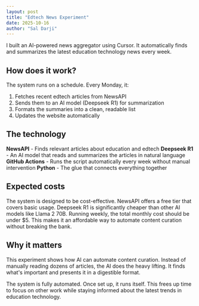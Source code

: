```yaml
---
layout: post
title: "Edtech News Experiment"
date: 2025-10-16
author: "Sal Darji"
---
```


I built an AI-powered news aggregator using Cursor. It automatically finds and summarizes the latest education technology news every week.

## How does it work?

The system runs on a schedule. Every Monday, it:

1. Fetches recent edtech articles from NewsAPI
2. Sends them to an AI model (Deepseek R1) for summarization
3. Formats the summaries into a clean, readable list
4. Updates the website automatically

## The technology

**NewsAPI** - Finds relevant articles about education and edtech
**Deepseek R1** - An AI model that reads and summarizes the articles in natural language
**GitHub Actions** - Runs the script automatically every week without manual intervention
**Python** - The glue that connects everything together

## Expected costs

The system is designed to be cost-effective. NewsAPI offers a free tier that covers basic usage. Deepseek R1 is significantly cheaper than other AI models like Llama 2 70B. Running weekly, the total monthly cost should be under $5. This makes it an affordable way to automate content curation without breaking the bank.

## Why it matters

This experiment shows how AI can automate content curation. Instead of manually reading dozens of articles, the AI does the heavy lifting. It finds what's important and presents it in a digestible format.

The system is fully automated. Once set up, it runs itself. This frees up time to focus on other work while staying informed about the latest trends in education technology.
